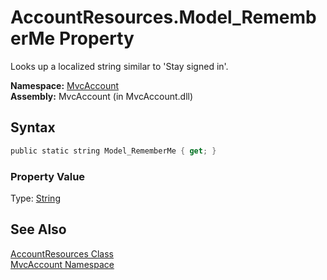 AccountResources.Model_RememberMe Property
==========================================
Looks up a localized string similar to 'Stay signed in'.

**Namespace:** [MvcAccount][1]  
**Assembly:** MvcAccount (in MvcAccount.dll)

Syntax
------

```csharp
public static string Model_RememberMe { get; }
```

### Property Value
Type: [String][2]

See Also
--------
[AccountResources Class][3]  
[MvcAccount Namespace][1]  

[1]: ../README.md
[2]: http://msdn.microsoft.com/en-us/library/s1wwdcbf
[3]: README.md